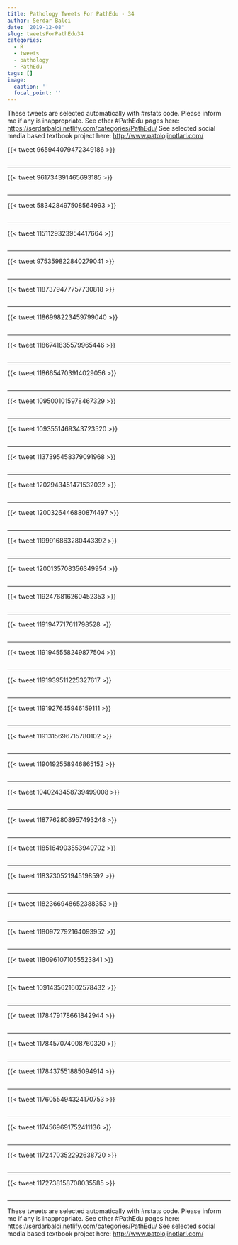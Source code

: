 ```yaml
---
title: Pathology Tweets For PathEdu - 34
author: Serdar Balci
date: '2019-12-08'
slug: tweetsForPathEdu34
categories:
  - R
  - tweets
  - pathology
  - PathEdu
tags: []
image:
  caption: ''
  focal_point: ''
---
```



These tweets are selected automatically with #rstats code. Please inform me if any is inappropriate.
See other #PathEdu pages here: https://serdarbalci.netlify.com/categories/PathEdu/ 
See selected social media based textbook project here: http://www.patolojinotlari.com/

{{< tweet 965944079472349186 >}}
<br>
<br>
<hr>
{{< tweet 961734391465693185 >}}
<br>
<br>
<hr>
{{< tweet 583428497508564993 >}}
<br>
<br>
<hr>
{{< tweet 1151129323954417664 >}}
<br>
<br>
<hr>
{{< tweet 975359822840279041 >}}
<br>
<br>
<hr>
{{< tweet 1187379477757730818 >}}
<br>
<br>
<hr>
{{< tweet 1186998223459799040 >}}
<br>
<br>
<hr>
{{< tweet 1186741835579965446 >}}
<br>
<br>
<hr>
{{< tweet 1186654703914029056 >}}
<br>
<br>
<hr>
{{< tweet 1095001015978467329 >}}
<br>
<br>
<hr>
{{< tweet 1093551469343723520 >}}
<br>
<br>
<hr>
{{< tweet 1137395458379091968 >}}
<br>
<br>
<hr>
{{< tweet 1202943451471532032 >}}
<br>
<br>
<hr>
{{< tweet 1200326446880874497 >}}
<br>
<br>
<hr>
{{< tweet 1199916863280443392 >}}
<br>
<br>
<hr>
{{< tweet 1200135708356349954 >}}
<br>
<br>
<hr>
{{< tweet 1192476816260452353 >}}
<br>
<br>
<hr>
{{< tweet 1191947717611798528 >}}
<br>
<br>
<hr>
{{< tweet 1191945558249877504 >}}
<br>
<br>
<hr>
{{< tweet 1191939511225327617 >}}
<br>
<br>
<hr>
{{< tweet 1191927645946159111 >}}
<br>
<br>
<hr>
{{< tweet 1191315696715780102 >}}
<br>
<br>
<hr>
{{< tweet 1190192558946865152 >}}
<br>
<br>
<hr>
{{< tweet 1040243458739499008 >}}
<br>
<br>
<hr>
{{< tweet 1187762808957493248 >}}
<br>
<br>
<hr>
{{< tweet 1185164903553949702 >}}
<br>
<br>
<hr>
{{< tweet 1183730521945198592 >}}
<br>
<br>
<hr>
{{< tweet 1182366948652388353 >}}
<br>
<br>
<hr>
{{< tweet 1180972792164093952 >}}
<br>
<br>
<hr>
{{< tweet 1180961071055523841 >}}
<br>
<br>
<hr>
{{< tweet 1091435621602578432 >}}
<br>
<br>
<hr>
{{< tweet 1178479178661842944 >}}
<br>
<br>
<hr>
{{< tweet 1178457074008760320 >}}
<br>
<br>
<hr>
{{< tweet 1178437551885094914 >}}
<br>
<br>
<hr>
{{< tweet 1176055494324170753 >}}
<br>
<br>
<hr>
{{< tweet 1174569691752411136 >}}
<br>
<br>
<hr>
{{< tweet 1172470352292638720 >}}
<br>
<br>
<hr>
{{< tweet 1172738158708035585 >}}
<br>
<br>
<hr>


These tweets are selected automatically with #rstats code. Please inform me if any is inappropriate.
See other #PathEdu pages here: https://serdarbalci.netlify.com/categories/PathEdu/ 
See selected social media based textbook project here: http://www.patolojinotlari.com/
